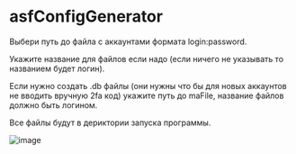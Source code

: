 # asfConfigGenerator

Выбери путь до файла с аккаунтами формата login:password.

Укажите название для файлов если надо (если ничего не указывать то названием будет логин).

Если нужно создать .db файлы (они нужны что бы для новых аккаунтов не вводить вручную 2fa код) укажите путь до maFile, название файлов должно быть логином.

Все файлы будут в дериктории запуска программы.

![image](https://user-images.githubusercontent.com/75195580/219156863-9b8f98df-aba5-4ef8-9289-8e281536dea1.png)
